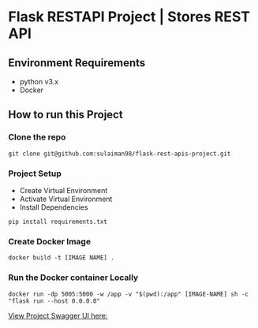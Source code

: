 # Flask RESTAPI Project | Stores REST API

## Environment Requirements
- python v3.x
- Docker

## How to run this Project

### Clone the repo
```
git clone git@github.com:sulaiman98/flask-rest-apis-project.git
```
### Project Setup
- Create Virtual Environment
- Activate Virtual Environment
- Install Dependencies

```
pip install requirements.txt
```
### Create Docker Image
```
docker build -t [IMAGE NAME] .
```
### Run the Docker container Locally
```
docker run -dp 5005:5000 -w /app -v "$(pwd):/app" [IMAGE-NAME] sh -c "flask run --host 0.0.0.0"
```
[View Project Swagger UI here:](https://flask-rest-apis-project-qzce.onrender.com/swagger-ui)


